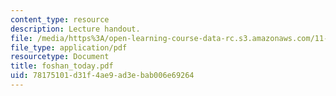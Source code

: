 ```yaml
---
content_type: resource
description: Lecture handout.
file: /media/https%3A/open-learning-course-data-rc.s3.amazonaws.com/11-952-foshan-china-workshop-spring-2004/78175101d31f4ae9ad3ebab006e69264_foshan_today.pdf
file_type: application/pdf
resourcetype: Document
title: foshan_today.pdf
uid: 78175101-d31f-4ae9-ad3e-bab006e69264
---
```

